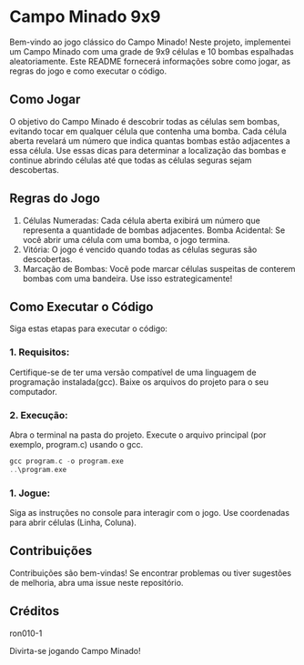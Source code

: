 # Campo Minado 9x9
Bem-vindo ao jogo clássico do Campo Minado! Neste projeto, implementei um Campo Minado com uma grade de 9x9 células e 10 bombas espalhadas aleatoriamente. Este README fornecerá informações sobre como jogar, as regras do jogo e como executar o código.

## Como Jogar
O objetivo do Campo Minado é descobrir todas as células sem bombas, evitando tocar em qualquer célula que contenha uma bomba. Cada célula aberta revelará um número que indica quantas bombas estão adjacentes a essa célula. Use essas dicas para determinar a localização das bombas e continue abrindo células até que todas as células seguras sejam descobertas.

## Regras do Jogo
1. Células Numeradas: Cada célula aberta exibirá um número que representa a quantidade de bombas adjacentes.
Bomba Acidental: Se você abrir uma célula com uma bomba, o jogo termina.
2. Vitória: O jogo é vencido quando todas as células seguras são descobertas.
3. Marcação de Bombas: Você pode marcar células suspeitas de conterem bombas com uma bandeira. Use isso estrategicamente!
## Como Executar o Código
Siga estas etapas para executar o código:

### 1. Requisitos:

Certifique-se de ter uma versão compatível de uma linguagem de programação instalada(gcc).
Baixe os arquivos do projeto para o seu computador.
### 2. Execução:

Abra o terminal na pasta do projeto.
Execute o arquivo principal (por exemplo, program.c) usando o gcc.
```C
gcc program.c -o program.exe
..\program.exe
```
### 1. Jogue:
Siga as instruções no console para interagir com o jogo.
Use coordenadas para abrir células (Linha, Coluna).
## Contribuições
Contribuições são bem-vindas! Se encontrar problemas ou tiver sugestões de melhoria, abra uma issue neste repositório.

## Créditos
ron010-1

Divirta-se jogando Campo Minado!
